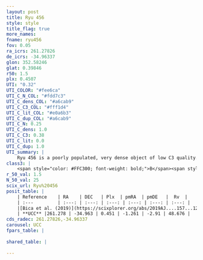 ```yaml
---
layout: post
title: Ryu 456
style: style
title_flag: true
more_names: 
fname: ryu456
fov: 0.05
ra_icrs: 261.27826
de_icrs: -34.96337
glon: 352.58246
glat: 0.39846
r50: 1.5
plx: 0.4507
UTI: "0.32"
UTI_COLOR: "#fee6ca"
UTI_C_N_COL: "#fdd7c3"
UTI_C_dens_COL: "#a6cab9"
UTI_C_C3_COL: "#fff1d4"
UTI_C_lit_COL: "#e0a6b3"
UTI_C_dup_COL: "#a6cab9"
UTI_C_N: 0.25
UTI_C_dens: 1.0
UTI_C_C3: 0.38
UTI_C_lit: 0.0
UTI_C_dup: 1.0
UTI_summary: |
    Ryu 456 is a poorly populated, very dense object of low C3 quality. It is rarely studied in the literature, with no articles listed in the last 6 years.
class3: |
    <span style="color: #FFC300; font-weight: bold;">B</span><span style="color: red; font-weight: bold;">C</span>
r_50_val: 1.5
N_50_val: 25
scix_url: Ryu%20456
posit_table: |
    | Reference    | RA    | DEC   | Plx  | pmRA  | pmDE   |  Rv  |
    | :---         | :---: | :---: | :---: | :---: | :---: | :---: |
    |[Bica et al. (2019)](https://scixplorer.org/abs/2019AJ....157...12B) | 261.267 | -34.958 | -- | -- | -- | -- |
    | **UCC** |261.278 | -34.963 | 0.451 | -1.261 | -2.91 | 48.676 | 
cds_radec: 261.27826,-34.96337
carousel: UCC
fpars_table: |
    
shared_table: |
    
---
```

